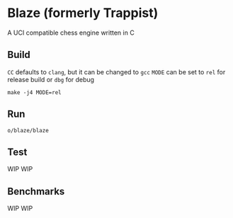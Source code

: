 # Blaze (formerly Trappist)

A UCI compatible chess engine written in C

## Build

`CC` defaults to `clang`, but it can be changed to `gcc`
`MODE` can be set to `rel` for release build or `dbg` for debug

```
make -j4 MODE=rel
```

## Run

```
o/blaze/blaze
```

## Test
WIP WIP

## Benchmarks
WIP WIP
